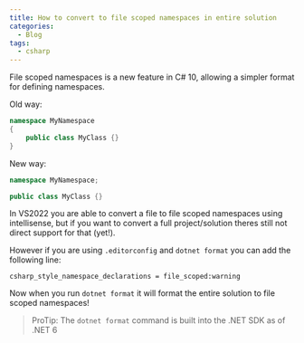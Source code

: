 ```yaml
---
title: How to convert to file scoped namespaces in entire solution
categories:
  - Blog
tags:
  - csharp
---
```


File scoped namespaces is a new feature in C# 10, allowing a simpler format for defining namespaces.

Old way:

```csharp
namespace MyNamespace
{
    public class MyClass {}
}
```

New way:

```csharp
namespace MyNamespace;

public class MyClass {}
```

In VS2022 you are able to convert a file to file scoped namespaces using intellisense, but if you want to convert a full project/solution theres still not direct support for that (yet!).

However if you are using `.editorconfig` and `dotnet format` you can add the following line:

```editorconfig
csharp_style_namespace_declarations = file_scoped:warning
```

Now when you run `dotnet format` it will format the entire solution to file scoped namespaces!

> ProTip: The `dotnet format` command is built into the .NET SDK as of .NET 6
